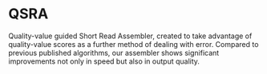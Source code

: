 # QSRA

Quality-value guided Short Read Assembler, created to take advantage of quality-value scores as a further method of dealing with error. Compared to previous published algorithms, our assembler shows significant improvements not only in speed but also in output quality.

